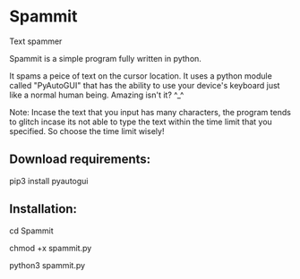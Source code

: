 # Spammit
Text spammer

Spammit is a simple program fully written in python.

It spams a peice of text on the cursor location. It uses a python module called "PyAutoGUI" that has the ability to 
use your device's keyboard just like a normal human being. Amazing isn't it? ^_^

Note: Incase the text that you input has many characters, the program tends to glitch incase its not able to 
type the text within the time limit that you specified. So choose the time limit wisely!

Download requirements:
------------
pip3 install pyautogui


Installation:
------------
cd Spammit

chmod +x spammit.py

python3 spammit.py

